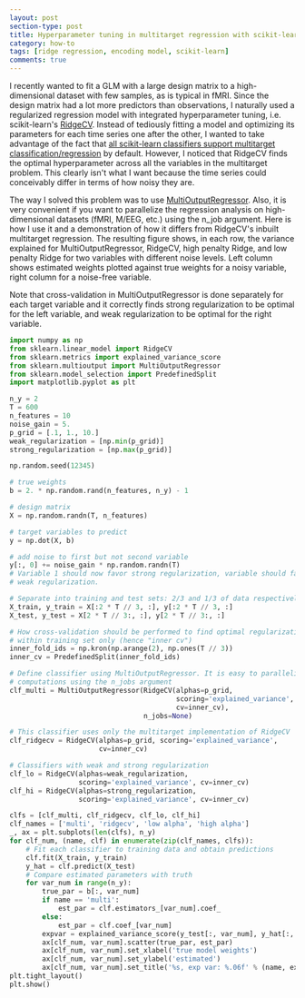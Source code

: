 ```yaml
---
layout: post
section-type: post
title: Hyperparameter tuning in multitarget regression with scikit-learn
category: how-to
tags: [ridge regression, encoding model, scikit-learn]
comments: true
---
```

I recently wanted to fit a GLM with a large design matrix to a high-dimensional dataset
with few samples, as is typical in fMRI. Since the design matrix had a lot more predictors than observations, I naturally used a regularized regression model with integrated hyperparameter tuning, i.e. scikit-learn's <a href="https://scikit-learn.org/stable/modules/generated/sklearn.linear_model.RidgeCV.html" target="_blank">RidgeCV</a>. Instead of tediously fitting a model and optimizing its parameters for each time series one after the other, I wanted to take advantage of the fact that <a href="https://scikit-learn.org/stable/modules/multiclass.html" target="_blank">all scikit-learn classifiers support multitarget classification/regression</a> by default. However, I noticed that RidgeCV finds the optimal hyperparameter across all the variables in the multitarget problem. This clearly isn't what I want because the time series could conceivably differ in terms of how noisy they are. 

The way I solved this problem was to use <a href="https://scikit-learn.org/stable/modules/generated/sklearn.multioutput.MultiOutputRegressor.html" target="_blank">MultiOutputRegressor</a>. Also, it is very convenient if you want to parallelize the regression analysis on high-dimensional datasets (fMRI, M/EEG, etc.) using the n_job argument. Here is how I use it and a demonstration of how it differs from RidgeCV's inbuilt multitarget regression. The resulting figure shows, in each row, the variance explained for MultiOutputRegressor, RidgeCV, high penalty Ridge, and low penalty Ridge for two variables with different noise levels. Left column shows estimated weights plotted against true weights for a noisy variable, right column for a noise-free variable. 

Note that cross-validation in MultiOutputRegressor is done separately for each target variable and it correctly finds strong regularization to be optimal for the left variable, and weak regularization to be optimal for the right variable.

```python
import numpy as np
from sklearn.linear_model import RidgeCV
from sklearn.metrics import explained_variance_score
from sklearn.multioutput import MultiOutputRegressor
from sklearn.model_selection import PredefinedSplit
import matplotlib.pyplot as plt

n_y = 2
T = 600
n_features = 10
noise_gain = 5.
p_grid = [.1, 1., 10.]
weak_regularization = [np.min(p_grid)]
strong_regularization = [np.max(p_grid)]

np.random.seed(12345)

# true weights
b = 2. * np.random.rand(n_features, n_y) - 1

# design matrix
X = np.random.randn(T, n_features)

# target variables to predict
y = np.dot(X, b)

# add noise to first but not second variable
y[:, 0] += noise_gain * np.random.randn(T)
# Variable 1 should now favor strong regularization, variable should favor
# weak regularization.

# Separate into training and test sets: 2/3 and 1/3 of data respectively
X_train, y_train = X[:2 * T // 3, :], y[:2 * T // 3, :]
X_test, y_test = X[2 * T // 3:, :], y[2 * T // 3:, :]

# How cross-validation should be performed to find optimal regularization
# within training set only (hence "inner cv")
inner_fold_ids = np.kron(np.arange(2), np.ones(T // 3))
inner_cv = PredefinedSplit(inner_fold_ids)

# Define classifier using MultiOutputRegressor. It is easy to parallelize
# computations using the n_jobs argument
clf_multi = MultiOutputRegressor(RidgeCV(alphas=p_grid,
                                         scoring='explained_variance',
                                         cv=inner_cv),
                                 n_jobs=None)

# This classifier uses only the multitarget implementation of RidgeCV
clf_ridgecv = RidgeCV(alphas=p_grid, scoring='explained_variance',
                      cv=inner_cv)

# Classifiers with weak and strong regularization
clf_lo = RidgeCV(alphas=weak_regularization,
                 scoring='explained_variance', cv=inner_cv)
clf_hi = RidgeCV(alphas=strong_regularization,
                 scoring='explained_variance', cv=inner_cv)

clfs = [clf_multi, clf_ridgecv, clf_lo, clf_hi]
clf_names = ['multi', 'ridgecv', 'low alpha', 'high alpha']
_, ax = plt.subplots(len(clfs), n_y)
for clf_num, (name, clf) in enumerate(zip(clf_names, clfs)):
    # Fit each classifier to training data and obtain predictions
    clf.fit(X_train, y_train)
    y_hat = clf.predict(X_test)
    # Compare estimated parameters with truth
    for var_num in range(n_y):
        true_par = b[:, var_num]
        if name == 'multi':
            est_par = clf.estimators_[var_num].coef_
        else:
            est_par = clf.coef_[var_num]
        expvar = explained_variance_score(y_test[:, var_num], y_hat[:, var_num])
        ax[clf_num, var_num].scatter(true_par, est_par)
        ax[clf_num, var_num].set_xlabel('true model weights')
        ax[clf_num, var_num].set_ylabel('estimated')
        ax[clf_num, var_num].set_title('%s, exp var: %.06f' % (name, expvar))
plt.tight_layout()
plt.show()
```